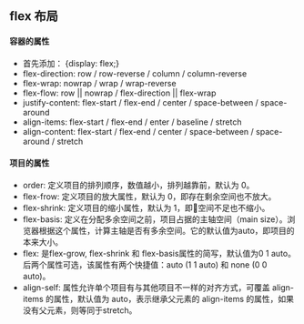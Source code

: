 ## flex 布局

#### 容器的属性

- 首先添加： {display: flex;}
- flex-direction: row / row-reverse / column / column-reverse
- flex-wrap: nowrap / wrap / wrap-reverse
- flex-flow: row || nowrap / flex-direction || flex-wrap
- justify-content: flex-start / flex-end / center / space-between / space-around
- align-items: flex-start / flex-end / enter / baseline / stretch
- align-content: flex-start / flex-end / center / space-between / space-around / stretch

#### 项目的属性

- order: 定义项目的排列顺序，数值越小，排列越靠前，默认为 0。
- flex-frow: 定义项目的放大属性，默认为 0，即存在剩余空间也不放大。
- flex-shrink: 定义项目的缩小属性，默认为 1，即空间不足也不缩小。
- flex-basis: 定义在分配多余空间之前，项目占据的主轴空间（main size）。浏览器根据这个属性，计算主轴是否有多余空间。它的默认值为auto，即项目的本来大小。
- flex: 是flex-grow, flex-shrink 和 flex-basis属性的简写，默认值为0 1 auto。后两个属性可选，该属性有两个快捷值：auto (1 1 auto) 和 none (0 0 auto)。
- align-self: 属性允许单个项目有与其他项目不一样的对齐方式，可覆盖 align-items 的属性，默认值为 auto，表示继承父元素的 align-items 的属性，如果没有父元素，则等同于stretch。
